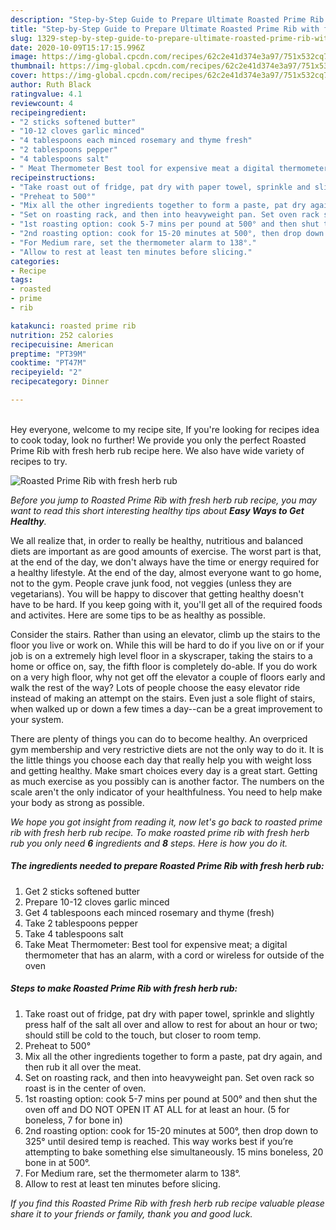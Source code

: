 ```yaml
---
description: "Step-by-Step Guide to Prepare Ultimate Roasted Prime Rib with fresh herb rub"
title: "Step-by-Step Guide to Prepare Ultimate Roasted Prime Rib with fresh herb rub"
slug: 1329-step-by-step-guide-to-prepare-ultimate-roasted-prime-rib-with-fresh-herb-rub
date: 2020-10-09T15:17:15.996Z
image: https://img-global.cpcdn.com/recipes/62c2e41d374e3a97/751x532cq70/roasted-prime-rib-with-fresh-herb-rub-recipe-main-photo.jpg
thumbnail: https://img-global.cpcdn.com/recipes/62c2e41d374e3a97/751x532cq70/roasted-prime-rib-with-fresh-herb-rub-recipe-main-photo.jpg
cover: https://img-global.cpcdn.com/recipes/62c2e41d374e3a97/751x532cq70/roasted-prime-rib-with-fresh-herb-rub-recipe-main-photo.jpg
author: Ruth Black
ratingvalue: 4.1
reviewcount: 4
recipeingredient:
- "2 sticks softened butter"
- "10-12 cloves garlic minced"
- "4 tablespoons each minced rosemary and thyme fresh"
- "2 tablespoons pepper"
- "4 tablespoons salt"
- " Meat Thermometer Best tool for expensive meat a digital thermometer that has an alarm with a cord or wireless for outside of the oven"
recipeinstructions:
- "Take roast out of fridge, pat dry with paper towel, sprinkle and slightly press half of the salt all over and allow to rest for about an hour or two; should still be cold to the touch, but closer to room temp."
- "Preheat to 500°"
- "Mix all the other ingredients together to form a paste, pat dry again, and then rub it all over the meat."
- "Set on roasting rack, and then into heavyweight pan. Set oven rack so roast is in the center of oven."
- "1st roasting option: cook 5-7 mins per pound at 500° and then shut the oven off and DO NOT OPEN IT AT ALL for at least an hour. (5 for boneless, 7 for bone in)"
- "2nd roasting option: cook for 15-20 minutes at 500°, then drop down to 325° until desired temp is reached. This way works best if you’re attempting to bake something else simultaneously. 15 mins boneless, 20 bone in at 500°."
- "For Medium rare, set the thermometer alarm to 138°."
- "Allow to rest at least ten minutes before slicing."
categories:
- Recipe
tags:
- roasted
- prime
- rib

katakunci: roasted prime rib 
nutrition: 252 calories
recipecuisine: American
preptime: "PT39M"
cooktime: "PT47M"
recipeyield: "2"
recipecategory: Dinner

---
```

<br>
Hey everyone, welcome to my recipe site, If you're looking for recipes idea to cook today, look no further! We provide you only the perfect Roasted Prime Rib with fresh herb rub recipe here. We also have wide variety of recipes to try.
<br>


![Roasted Prime Rib with fresh herb rub](https://img-global.cpcdn.com/recipes/62c2e41d374e3a97/751x532cq70/roasted-prime-rib-with-fresh-herb-rub-recipe-main-photo.jpg)

<i>Before you jump to Roasted Prime Rib with fresh herb rub recipe, you may want to read this short interesting healthy tips about <strong>Easy Ways to Get Healthy</strong>.</i>

We all realize that, in order to really be healthy, nutritious and balanced diets are important as are good amounts of exercise. The worst part is that, at the end of the day, we don't always have the time or energy required for a healthy lifestyle. At the end of the day, almost everyone want to go home, not to the gym. People crave junk food, not veggies (unless they are vegetarians). You will be happy to discover that getting healthy doesn't have to be hard. If you keep going with it, you'll get all of the required foods and activites. Here are some tips to be as healthy as possible.

Consider the stairs. Rather than using an elevator, climb up the stairs to the floor you live or work on. While this will be hard to do if you live on or if your job is on a extremely high level floor in a skyscraper, taking the stairs to a home or office on, say, the fifth floor is completely do-able. If you do work on a very high floor, why not get off the elevator a couple of floors early and walk the rest of the way? Lots of people choose the easy elevator ride instead of making an attempt on the stairs. Even just a sole flight of stairs, when walked up or down a few times a day--can be a great improvement to your system. 

There are plenty of things you can do to become healthy. An overpriced gym membership and very restrictive diets are not the only way to do it. It is the little things you choose each day that really help you with weight loss and getting healthy. Make smart choices every day is a great start. Getting as much exercise as you possibly can is another factor. The numbers on the scale aren't the only indicator of your healthfulness. You need to help make your body as strong as possible. 


<i>We hope you got insight from reading it, now let's go back to roasted prime rib with fresh herb rub recipe. To make roasted prime rib with fresh herb rub you only need <strong>6</strong> ingredients and <strong>8</strong> steps. Here is how you do it.
</i>

##### The ingredients needed to prepare Roasted Prime Rib with fresh herb rub:

1. Get 2 sticks softened butter
1. Prepare 10-12 cloves garlic minced
1. Get 4 tablespoons each minced rosemary and thyme (fresh)
1. Take 2 tablespoons pepper
1. Take 4 tablespoons salt
1. Take  Meat Thermometer: Best tool for expensive meat; a digital thermometer that has an alarm, with a cord or wireless for outside of the oven


##### Steps to make Roasted Prime Rib with fresh herb rub:

1. Take roast out of fridge, pat dry with paper towel, sprinkle and slightly press half of the salt all over and allow to rest for about an hour or two; should still be cold to the touch, but closer to room temp.
1. Preheat to 500°
1. Mix all the other ingredients together to form a paste, pat dry again, and then rub it all over the meat.
1. Set on roasting rack, and then into heavyweight pan. Set oven rack so roast is in the center of oven.
1. 1st roasting option: cook 5-7 mins per pound at 500° and then shut the oven off and DO NOT OPEN IT AT ALL for at least an hour. (5 for boneless, 7 for bone in)
1. 2nd roasting option: cook for 15-20 minutes at 500°, then drop down to 325° until desired temp is reached. This way works best if you’re attempting to bake something else simultaneously. 15 mins boneless, 20 bone in at 500°.
1. For Medium rare, set the thermometer alarm to 138°.
1. Allow to rest at least ten minutes before slicing.


<i>If you find this Roasted Prime Rib with fresh herb rub recipe valuable please share it to your friends or family, thank you and good luck.</i>
